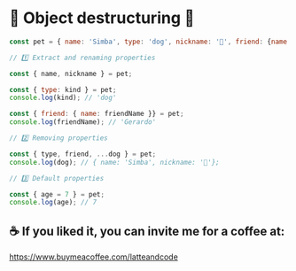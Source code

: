# 👾 Object destructuring 👾

```js
const pet = { name: 'Simba', type: 'dog', nickname: '🦁', friend: {name: 'Gerardo'} };

// 1️⃣ Extract and renaming properties

const { name, nickname } = pet;

const { type: kind } = pet;
console.log(kind); // 'dog'

const { friend: { name: friendName }} = pet;
console.log(friendName); // 'Gerardo'

// 2️⃣ Removing properties

const { type, friend, ...dog } = pet;
console.log(dog); // { name: 'Simba', nickname: '🦁'};

// 3️⃣ Default properties

const { age = 7 } = pet;
console.log(age); // 7
```

## ☕️ If you liked it, you can invite me for a coffee at:

https://www.buymeacoffee.com/latteandcode